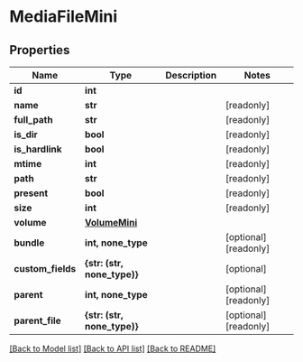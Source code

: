 # MediaFileMini


## Properties

Name | Type | Description | Notes
------------ | ------------- | ------------- | -------------
**id** | **int** |  | 
**name** | **str** |  | [readonly] 
**full_path** | **str** |  | [readonly] 
**is_dir** | **bool** |  | [readonly] 
**is_hardlink** | **bool** |  | [readonly] 
**mtime** | **int** |  | [readonly] 
**path** | **str** |  | [readonly] 
**present** | **bool** |  | [readonly] 
**size** | **int** |  | [readonly] 
**volume** | [**VolumeMini**](VolumeMini.md) |  | 
**bundle** | **int, none_type** |  | [optional] [readonly] 
**custom_fields** | **{str: (str, none_type)}** |  | [optional] 
**parent** | **int, none_type** |  | [optional] [readonly] 
**parent_file** | **{str: (str, none_type)}** |  | [optional] [readonly] 

[[Back to Model list]](../#documentation-for-models) [[Back to API list]](../#documentation-for-api-endpoints) [[Back to README]](../)


